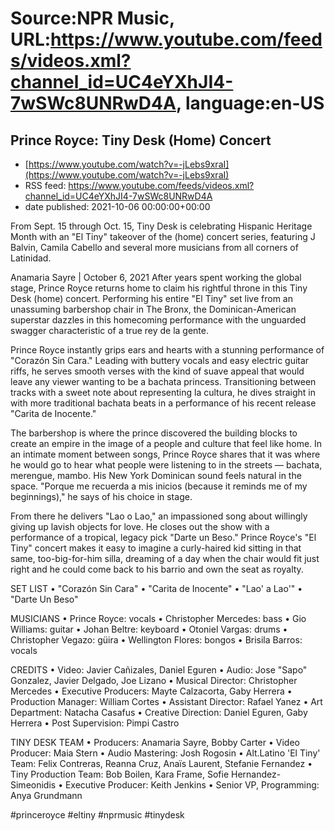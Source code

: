 # Source:NPR Music, URL:https://www.youtube.com/feeds/videos.xml?channel_id=UC4eYXhJI4-7wSWc8UNRwD4A, language:en-US

## Prince Royce: Tiny Desk (Home) Concert
 - [https://www.youtube.com/watch?v=-jLebs9xraI](https://www.youtube.com/watch?v=-jLebs9xraI)
 - RSS feed: https://www.youtube.com/feeds/videos.xml?channel_id=UC4eYXhJI4-7wSWc8UNRwD4A
 - date published: 2021-10-06 00:00:00+00:00

From Sept. 15 through Oct. 15, Tiny Desk is celebrating Hispanic Heritage Month with an "El Tiny" takeover of the (home) concert series, featuring J Balvin, Camila Cabello and several more musicians from all corners of Latinidad.

Anamaria Sayre | October 6, 2021
After years spent working the global stage, Prince Royce returns home to claim his rightful throne in this Tiny Desk (home) concert. Performing his entire "El Tiny" set live from an unassuming barbershop chair in The Bronx, the Dominican-American superstar dazzles in this homecoming performance with the unguarded swagger characteristic of a true rey de la gente.

Prince Royce instantly grips ears and hearts with a stunning performance of "Corazón Sin Cara." Leading with buttery vocals and easy electric guitar riffs, he serves smooth verses with the kind of suave appeal that would leave any viewer wanting to be a bachata princess. Transitioning between tracks with a sweet note about representing la cultura, he dives straight in with more traditional bachata beats in a performance of his recent release "Carita de Inocente."

The barbershop is where the prince discovered the building blocks to create an empire in the image of a people and culture that feel like home. In an intimate moment between songs, Prince Royce shares that it was where he would go to hear what people were listening to in the streets — bachata, merengue, mambo. His New York Dominican sound feels natural in the space.
"Porque me recuerda a mis inicios (because it reminds me of my beginnings)," he says of his choice in stage.

From there he delivers "Lao o Lao," an impassioned song about willingly giving up lavish objects for love. He closes out the show with a performance of a tropical, legacy pick "Darte un Beso."
Prince Royce's "El Tiny" concert makes it easy to imagine a curly-haired kid sitting in that same, too-big-for-him silla, dreaming of a day when the chair would fit just right and he could come back to his barrio and own the seat as royalty.

SET LIST
 • "Corazón Sin Cara"
 • "Carita de Inocente"
 • "Lao' a Lao'"
 • "Darte Un Beso"

MUSICIANS
 • Prince Royce: vocals
 • Christopher Mercedes: bass
 • Gio Williams: guitar
 • Johan Beltre: keyboard
 • Otoniel Vargas: drums
 • Christopher Vegazo: güira
 • Wellington Flores: bongos
 • Brisila Barros: vocals

CREDITS
 • Video: Javier Cañizales, Daniel Eguren
 • Audio: Jose "Sapo" Gonzalez, Javier Delgado, Joe Lizano
 • Musical Director: Christopher Mercedes
 • Executive Producers: Mayte Calzacorta, Gaby Herrera
 • Production Manager: William Cortes
 • Assistant Director: Rafael Yanez
 • Art Department: Natacha Casafus
 • Creative Direction: Daniel Eguren, Gaby Herrera
 • Post Supervision: Pimpi Castro

TINY DESK TEAM
 • Producers: Anamaria Sayre, Bobby Carter
 • Video Producer: Maia Stern
 • Audio Mastering: Josh Rogosin
 • Alt.Latino 'El Tiny' Team: Felix Contreras, Reanna Cruz, Anaïs Laurent, Stefanie Fernandez
 • Tiny Production Team: Bob Boilen, Kara Frame, Sofie Hernandez-Simeonidis
 • Executive Producer: Keith Jenkins
 • Senior VP, Programming: Anya Grundmann

#princeroyce #eltiny #nprmusic #tinydesk

